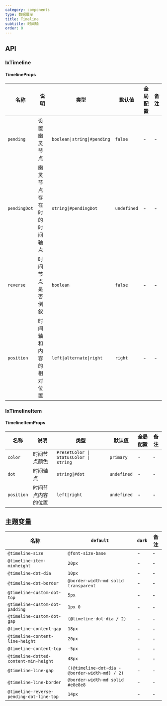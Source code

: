 ```yaml
---
category: components
type: 数据展示
title: Timeline
subtitle: 时间轴
order: 0
---
```


## API

### IxTimeline

#### TimelineProps

| 名称 | 说明 | 类型  | 默认值 | 全局配置 | 备注 |
| --- | --- | --- | --- | --- | --- |
| `pending` | 设置幽灵节点 | `boolean\|string\|#pending` | `false` | - |- |
| `pendingDot` | 幽灵节点存在时的时间轴点 | `string\|#pendingDot` | `undefined` | - |- |
| `reverse` | 时间节点是否倒叙 | `boolean` | `false` | - |- |
| `position` | 时间轴和内容的相对位置 | `left\|alternate\|right` | `right` | - |- |

### IxTimelineItem

#### TimelineItemProps

| 名称 | 说明 | 类型  | 默认值 | 全局配置 | 备注 |
| --- | --- | --- | --- | --- | --- |
| `color` | 时间节点颜色 | `PresetColor \| StatusColor \| string` | `primary` | - |- |
| `dot` | 时间轴点 | `string\|#dot` | `undefined` | - |- |
| `position` | 时间节点内容的位置 | `left\|right` | `undefined` | - |- |

<!--- insert less variable begin  --->
## 主题变量

| 名称 | `default` | `dark` | 备注 |
| --- | --- | --- | --- |
| `@timeline-size` | `@font-size-base` | - | - |
| `@timeline-item-minheight` | `20px` | - | - |
| `@timeline-dot-dia` | `10px` | - | - |
| `@timeline-dot-border` | `@border-width-md solid transparent` | - | - |
| `@timeline-custom-dot-top` | `5px` | - | - |
| `@timeline-custom-dot-padding` | `1px 0` | - | - |
| `@timeline-custom-dot-gap` | `(@timeline-dot-dia / 2)` | - | - |
| `@timeline-content-gap` | `18px` | - | - |
| `@timeline-content-line-height` | `20px` | - | - |
| `@timeline-content-top` | `-5px` | - | - |
| `@timeline-dotted-content-min-height` | `48px` | - | - |
| `@timeline-line-gap` | `((@timeline-dot-dia - @border-width-md) / 2)` | - | - |
| `@timeline-line-border` | `@border-width-md solid #e8e8e8` | - | - |
| `@timeline-reverse-pending-dot-line-top` | `14px` | - | - |
<!--- insert less variable end  --->